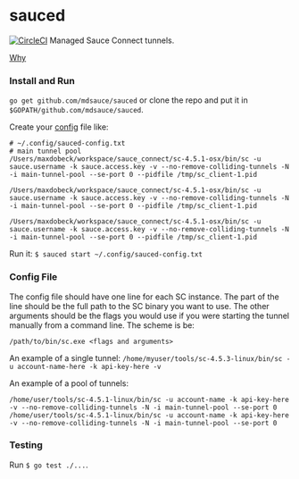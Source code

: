 # sauced
[![CircleCI](https://circleci.com/gh/mdsauce/sauced/tree/master.svg?style=svg)](https://circleci.com/gh/mdsauce/sauced/tree/master)
Managed Sauce Connect tunnels.

[Why](why.md)

### Install and Run
`go get github.com/mdsauce/sauced` or clone the repo and put it in `$GOPATH/github.com/mdsauce/sauced`.

Create your [config](https://github.com/mdsauce/sauced#config-file) file like:

```
# ~/.config/sauced-config.txt
# main tunnel pool
/Users/maxdobeck/workspace/sauce_connect/sc-4.5.1-osx/bin/sc -u sauce.username -k sauce.access.key -v --no-remove-colliding-tunnels -N -i main-tunnel-pool --se-port 0 --pidfile /tmp/sc_client-1.pid 

/Users/maxdobeck/workspace/sauce_connect/sc-4.5.1-osx/bin/sc -u sauce.username -k sauce.access.key -v --no-remove-colliding-tunnels -N -i main-tunnel-pool --se-port 0 --pidfile /tmp/sc_client-1.pid 

/Users/maxdobeck/workspace/sauce_connect/sc-4.5.1-osx/bin/sc -u sauce.username -k sauce.access.key -v --no-remove-colliding-tunnels -N -i main-tunnel-pool --se-port 0 --pidfile /tmp/sc_client-1.pid 
```

Run it: 
`$ sauced start ~/.config/sauced-config.txt`

### Config File
The config file should have one line for each SC instance.  The part of the line should be the full path to the SC binary you want to use.  The other arguments should be the flags you would use if you were starting the tunnel manually from a command line.  The scheme is be:

```
/path/to/bin/sc.exe <flags and arguments>
```

An example of a single tunnel:
`/home/myuser/tools/sc-4.5.3-linux/bin/sc -u account-name-here -k api-key-here -v`


An example of a pool of tunnels:

```
/home/user/tools/sc-4.5.1-linux/bin/sc -u account-name -k api-key-here -v --no-remove-colliding-tunnels -N -i main-tunnel-pool --se-port 0 
/home/user/tools/sc-4.5.1-linux/bin/sc -u account-name -k api-key-here -v --no-remove-colliding-tunnels -N -i main-tunnel-pool --se-port 0 
```

### Testing
Run `$ go test ./...`.

